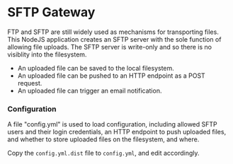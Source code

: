 SFTP Gateway
============

FTP and SFTP are still widely used as mechanisms 
for transporting files.  This NodeJS application
creates an SFTP server with the sole function of
allowing file uploads.  The SFTP server is write-only
and so there is no visiblity into the filesystem.

* An uploaded file can be saved to the local filesystem.
* An uploaded file can be pushed to an HTTP endpoint as a POST request.
* An uploaded file can trigger an email notification.

### Configuration

A file "config.yml" is used to load configuration,
including allowed SFTP users and their login credentials,
an HTTP endpoint to push uploaded files, and whether to
store uploaded files on the filesystem, and where.

Copy the `config.yml.dist` file to `config.yml`, and edit 
accordingly.

